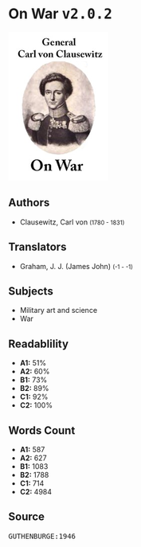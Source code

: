 # On War <kbd>v2.0.2</kbd>

![](./cover.medium.jpg "")

## Authors


 - Clausewitz, Carl von <small>(1780 - 1831)</small>

## Translators


 - Graham, J. J. (James John) <small>(-1 - -1)</small>

## Subjects


 - Military art and science
 - War

## Readablility


 - **A1:** 51%
 - **A2:** 60%
 - **B1:** 73%
 - **B2:** 89%
 - **C1:** 92%
 - **C2:** 100%

## Words Count


 - **A1:** 587
 - **A2:** 627
 - **B1:** 1083
 - **B2:** 1788
 - **C1:** 714
 - **C2:** 4984

## Source


<kbd>GUTHENBURGE:1946</kbd>
